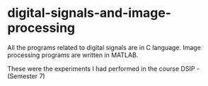 # digital-signals-and-image-processing
All the programs related to digital signals are in C language.
Image processing programs are written in MATLAB.

These were the experiments I had performed in the course DSIP - (Semester 7)

